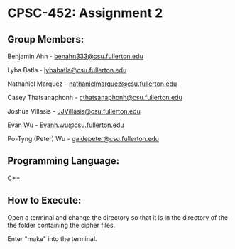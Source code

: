 # CPSC-452: Assignment 2

## Group Members:
Benjamin Ahn - benahn333@csu.fullerton.edu

Lyba Batla - lybabatla@csu.fullerton.edu

Nathaniel Marquez - nathanielmarquez@csu.fullerton.edu

Casey Thatsanaphonh - cthatsanaphonh@csu.fullerton.edu

Joshua Villasis - JJVillasis@csu.fullerton.edu

Evan Wu - Evanh.wu@csu.fullerton.edu

Po-Tyng (Peter) Wu - gaidepeter@csu.fullerton.edu

## Programming Language:
C++

## How to Execute:
Open a terminal and change the directory so that it is in the directory of the
the folder containing the cipher files.

Enter "make" into the terminal.
